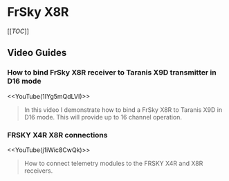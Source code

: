 # FrSky X8R

[[_TOC_]]

## Video Guides

### How to bind FrSky X8R receiver to Taranis X9D transmitter in D16 mode

<<YouTube(1IYg5mQdLVI)>>

> In this video I demonstrate how to bind a FrSky X8R to Taranis X9D in D16 mode. This will provide up to 16 channel operation.

### FRSKY X4R X8R connections

<<YouTube(j1iWic8CwQk)>>

> How to connect telemetry modules to the FRSKY X4R and X8R receivers.